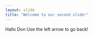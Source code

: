 ```yaml
---
layout: slide
title: "Welcome to our second slide!"
---
```

Hallo Don
Use the left arrow to go back!
